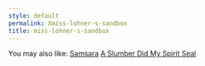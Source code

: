 ```yaml
---
style: default
permalink: Xmiss-lohner-s-sandbox
title: miss-lohner-s-sandbox
---
```

You may also like:
[Samsara](http://scp-wiki.net/samsara)
[A Slumber Did My Spirit Seal](http://scp-wiki.net/a-slumber-did-my-spirit-seal)
